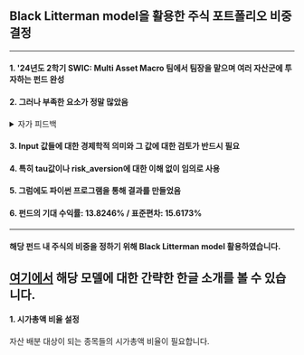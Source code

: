 ## Black Litterman model을 활용한 주식 포트폴리오 비중 결정
***
#### 1. '24년도 2학기 SWIC: Multi Asset Macro 팀에서 팀장을 맡으며 여러 자산군에 투자하는 펀드 완성


#### 2. 그러나 부족한 요소가 정말 많았음


<details>
  <summary>자가 피드백</summary>
  1. 모델에 대한 이해가 매우 부족했음
  2. 데이터를 가공하는 능력이 부족했음
  3. .cvs 파일을 코드가 직접 읽게 하고 싶었으나 이를 구현하지 못하여 엑셀에서 구한 값을 직접 코드에 대입해줬음.
</details>

#### 3. Input 값들에 대한 경제학적 의미와 그 값에 대한 검토가 반드시 필요


#### 4. 특히 tau값이나 risk_aversion에 대한 이해 없이 임의로 사용


#### 5. 그럼에도 파이썬 프로그램을 통해 결과를 만들었음


#### 6. 펀드의 기대 수익률: 13.8246% / 표준편차: 15.6173%

---
#### 해당 펀드 내 주식의 비중을 정하기 위해 Black Litterman model 활용하였습니다.
[여기에서](https://pleasurehwang.tistory.com/14) 해당 모델에 대한 간략한 한글 소개를 볼 수 있습니다.
---
#### 1. 시가총액 비율 설정

자산 배분 대상이 되는 종목들의 시가총액 비율이 필요합니다. 
